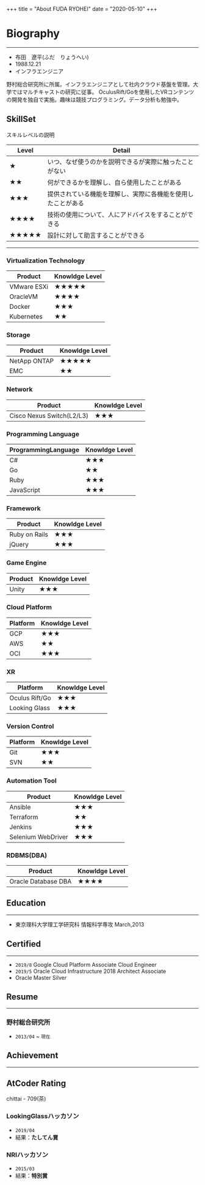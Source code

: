 +++
title = "About FUDA RYOHEI"
date = "2020-05-10"
+++

# Biography
---
- 布田　遼平(ふだ　りょうへい)
- 1988.12.21
- インフラエンジニア

野村総合研究所に所属。インフラエンジニアとして社内クラウド基盤を管理。大学ではマルチキャストの研究に従事。
OculusRift/Goを使用したVRコンテンツの開発を独自で実施。趣味は競技プログラミング。データ分析も勉強中。

## SkillSet
スキルレベルの説明

| Level | Detail |
|---|---|
| ★ | いつ、なぜ使うのかを説明できるが実際に触ったことがない |
| ★★ | 何ができるかを理解し、自ら使用したことがある |
| ★★★ | 提供されている機能を理解し、実際に各機能を使用したことがある |
| ★★★★ | 技術の使用について、人にアドバイスをすることができる |
| ★★★★★ | 設計に対して助言することができる |

---
### Virtualization Technology

| Product | Knowldge Level |
|---|---|
| VMware ESXi |★★★★★|
| OracleVM | ★★★★ |
| Docker | ★★★ |
| Kubernetes | ★★ |

### Storage

| Product | Knowldge Level |
|---|---|
| NetApp ONTAP |★★★★★|
| EMC   | ★★ |

### Network

| Product | Knowldge Level |
|---|---|
| Cisco Nexus Switch(L2/L3) |★★★|

### Programming Language

| ProgrammingLanguage | Knowldge Level |
|---|---|
| C# |★★★|
| Go |★★|
| Ruby |★★★|
| JavaScript |★★★|

### Framework

| Product | Knowldge Level |
|---|---|
| Ruby on Rails |★★★|
| jQuery |★★★|

### Game Engine

| Product | Knowldge Level |
|---|---|
| Unity |★★★|

### Cloud Platform

| Platform | Knowldge Level |
|---|---|
| GCP |★★★|
| AWS |★★|
| OCI |★★★|

### XR 

| Platform | Knowldge Level |
|---|---|
| Oculus Rift/Go |★★★|
| Looking Glass |★★★|

### Version Control

| Platform | Knowldge Level |
|---|---|
| Git |★★★|
| SVN |★★|

### Automation Tool

| Product | Knowldge Level |
|---|---|
| Ansible |★★★|
| Terraform |★★|
| Jenkins |★★★|
| Selenium WebDriver|★★★|

### RDBMS(DBA)

| Product | Knowldge Level |
|---|---|
| Oracle Database DBA |★★★★|

## Education
---
- 東京理科大学理工学研究科 情報科学専攻 March,2013


## Certified
---
- `2019/8` Google Cloud Platform Associate Cloud Engineer
- `2019/5` Oracle Cloud Infrastructure 2018 Architect Associate
- Oracle Master Silver 

## Resume
---
### 野村総合研究所　
- `2013/04` ~ `現在`

## Achievement
---

## AtCoder Rating
chittai - 709(茶)

### LookingGlassハッカソン 
- `2019/04`
- 結果：**たしてん賞**

### NRIハッカソン
- `2015/03`
- 結果：**特別賞**


